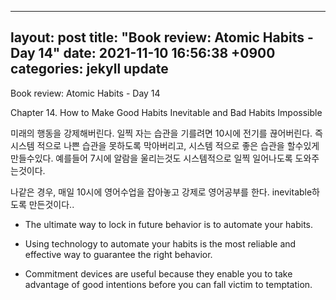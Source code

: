 
---
layout: post
title:  "Book review: Atomic Habits - Day 14"
date:  2021-11-10 16:56:38 +0900 
categories: jekyll update
---

Book review: Atomic Habits - Day 14

Chapter 14. How to Make Good Habits Inevitable and Bad Habits Impossible

미래의 행동을 강제해버린다. 일찍 자는 습관을 기를려면 10시에 전기를 끊어버린다.
즉 시스템 적으로 나쁜 습관을 못하도록 막아버리고, 시스템 적으로 좋은 습관을 할수있게 만들수있다.
예를들어 7시에 알람을 울리는것도 시스템적으로 일찍 일어나도록 도와주는것이다.

나같은 경우, 매일 10시에 영어수업을 잡아놓고 강제로 영어공부를 한다. inevitable하도록 만든것이다..

* The ultimate way to lock in future behavior is to automate your habits.

* Using technology to automate your habits is the most reliable and effective way to guarantee the right behavior.

* Commitment devices are useful because they enable you to take advantage of good intentions before you can fall victim to temptation.
